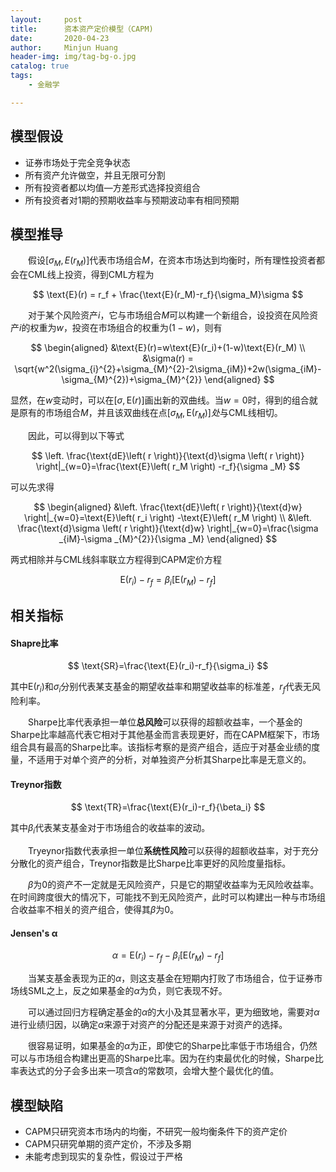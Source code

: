```yaml
---
layout:     post
title:      资本资产定价模型（CAPM)
date:       2020-04-23
author:     Minjun Huang
header-img: img/tag-bg-o.jpg
catalog: true
tags:
    - 金融学

---
```


<head>
    <script src="https://cdn.mathjax.org/mathjax/latest/MathJax.js?config=TeX-AMS-MML_HTMLorMML" type="text/javascript"></script>
    <script type="text/x-mathjax-config">
        MathJax.Hub.Config({
            tex2jax: {
            skipTags: ['script', 'noscript', 'style', 'textarea', 'pre'],
            inlineMath: [['$','$']]
            }
        });
    </script>
</head>

## 模型假设

- 证券市场处于完全竞争状态
- 所有资产允许做空，并且无限可分割
- 所有投资者都以均值—方差形式选择投资组合
- 所有投资者对1期的预期收益率与预期波动率有相同预期

## 模型推导

&emsp;&emsp;假设$[\sigma_M,E(r_M)]$代表市场组合$M$，在资本市场达到均衡时，所有理性投资者都会在CML线上投资，得到CML方程为


$$
\text{E}(r) = r_f + \frac{\text{E}(r_M)-r_f}{\sigma_M}\sigma
$$


&emsp;&emsp;对于某个风险资产$i$，它与市场组合$M$可以构建一个新组合，设投资在风险资产$i$的权重为$w$，投资在市场组合的权重为$(1-w)$，则有


$$
\begin{aligned}
&\text{E}(r)=w\text{E}(r_i)+(1-w)\text{E}(r_M) \\
&\sigma(r) = \sqrt{w^2(\sigma_{i}^{2}+\sigma_{M}^{2}-2\sigma_{iM})+2w(\sigma_{iM}-\sigma_{M}^{2})+\sigma_{M}^{2}}
\end{aligned}
$$


显然，在$w$变动时，可以在$[\sigma,\text{E}(r)]$画出新的双曲线。当$w=0$时，得到的组合就是原有的市场组合$M$，并且该双曲线在点$[\sigma_M,\text{E}(r_M)]处$与CML线相切。



&emsp;&emsp;因此，可以得到以下等式


$$
\left. \frac{\text{dE}\left( r \right)}{\text{d}\sigma \left( r \right)} \right|_{w=0}=\frac{\text{E}\left( r_M \right) -r_f}{\sigma _M}
$$


可以先求得


$$
\begin{aligned}
&\left. \frac{\text{dE}\left( r \right)}{\text{d}w} \right|_{w=0}=\text{E}\left( r_i \right) -\text{E}\left( r_M \right) 
\\
&\left. \frac{\text{d}\sigma \left( r \right)}{\text{d}w} \right|_{w=0}=\frac{\sigma _{iM}-\sigma _{M}^{2}}{\sigma _M}
\end{aligned}
$$


两式相除并与CML线斜率联立方程得到CAPM定价方程


$$
\text{E}(r_i)-r_f=\beta_i[\text{E}(r_M)-r_f]
$$

## 相关指标

#### Shapre比率


$$
\text{SR}=\frac{\text{E}(r_i)-r_f}{\sigma_i}
$$


其中$\text{E}(r_i)$和$\sigma_i$分别代表某支基金的期望收益率和期望收益率的标准差，$r_f$代表无风险利率。



&emsp;&emsp;Sharpe比率代表承担一单位**总风险**可以获得的超额收益率，一个基金的Sharpe比率越高代表它相对于其他基金而言表现更好，而在CAPM框架下，市场组合具有最高的Sharpe比率。该指标考察的是资产组合，适应于对基金业绩的度量，不适用于对单个资产的分析，对单独资产分析其Sharpe比率是无意义的。

#### Treynor指数


$$
\text{TR}=\frac{\text{E}(r_i)-r_f}{\beta_i}
$$


其中$\beta_i$代表某支基金对于市场组合的收益率的波动。



&emsp;&emsp;Tryeynor指数代表承担一单位**系统性风险**可以获得的超额收益率，对于充分分散化的资产组合，Treynor指数是比Sharpe比率更好的风险度量指标。



&emsp;&emsp;$\beta$为0的资产不一定就是无风险资产，只是它的期望收益率为无风险收益率。在时间跨度很大的情况下，可能找不到无风险资产，此时可以构建出一种与市场组合收益率不相关的资产组合，使得其$\beta$为0。

#### Jensen's α


$$
\alpha = \text{E}(r_i)-r_f-\beta_i[\text{E}(r_M)-r_f]
$$


&emsp;&emsp;当某支基金表现为正的$\alpha$，则这支基金在短期内打败了市场组合，位于证券市场线SML之上，反之如果基金的$\alpha$为负，则它表现不好。



&emsp;&emsp;可以通过回归方程确定基金的$\alpha$的大小及其显著水平，更为细致地，需要对$\alpha$进行业绩归因，以确定$\alpha$来源于对资产的分配还是来源于对资产的选择。



&emsp;&emsp;很容易证明，如果基金的$\alpha$为正，即使它的Sharpe比率低于市场组合，仍然可以与市场组合构建出更高的Sharpe比率。因为在约束最优化的时候，Sharpe比率表达式的分子会多出来一项含$\alpha$的常数项，会增大整个最优化的值。

## 模型缺陷

- CAPM只研究资本市场内的均衡，不研究一般均衡条件下的资产定价
- CAPM只研究单期的资产定价，不涉及多期
- 未能考虑到现实的复杂性，假设过于严格


